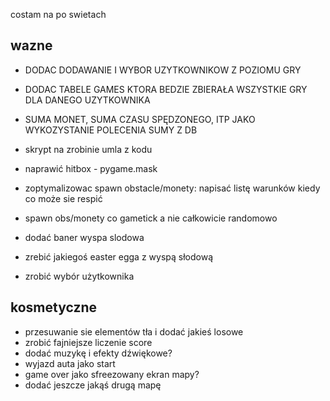 costam na po swietach

## wazne

- DODAC DODAWANIE I WYBOR UZYTKOWNIKOW Z POZIOMU GRY
- DODAC TABELE GAMES KTORA BEDZIE ZBIERAŁA WSZYSTKIE GRY DLA DANEGO UZYTKOWNIKA
- SUMA MONET, SUMA CZASU SPĘDZONEGO, ITP JAKO WYKOZYSTANIE POLECENIA SUMY Z DB

- skrypt na zrobinie umla z kodu 
- naprawić hitbox - pygame.mask
- zoptymalizowac spawn obstacle/monety: napisać listę warunków kiedy co może sie respić 
- spawn obs/monety co gametick a nie całkowicie randomowo
- dodać baner wyspa slodowa
- zrebić jakiegoś easter egga z wyspą słodową
- zrobić wybór użytkownika

## kosmetyczne
- przesuwanie sie elementów tła i dodać jakieś losowe
- zrobić fajniejsze liczenie score 
- dodać muzykę i efekty dźwiękowe? 
- wyjazd auta jako start
- game over jako sfreezowany ekran mapy?
- dodać jeszcze jakąś drugą mapę
